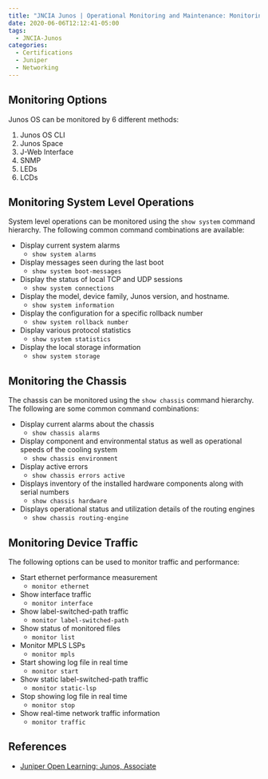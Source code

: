 ```yaml
---
title: "JNCIA Junos | Operational Monitoring and Maintenance: Monitoring Options"
date: 2020-06-06T12:12:41-05:00
tags:
  - JNCIA-Junos
categories:
  - Certifications
  - Juniper
  - Networking
---
```

## Monitoring Options

Junos OS can be monitored by 6 different methods:

  1. Junos OS CLI
  2. Junos Space
  3. J-Web Interface
  4. SNMP
  5. LEDs
  6. LCDs

## Monitoring System Level Operations

System level operations can be monitored using the `show system` command hierarchy. The following common command combinations are available:

* Display current system alarms
  * `show system alarms`
* Display messages seen during the last boot
  * `show system boot-messages`
* Display the status of local TCP and UDP sessions
  * `show system connections`
* Display the model, device family, Junos version, and hostname.
  * `show system information`
* Display the configuration for a specific rollback number
  * `show system rollback number`
* Display various protocol statistics
  * `show system statistics`
* Display the local storage information
  * `show system storage`

## Monitoring the Chassis

The chassis can be monitored using the `show chassis` command hierarchy. The following are some common command combinations:
  
* Display current alarms about the chassis
  * `show chassis alarms`
* Display component and environmental status as well as operational speeds of the cooling system
  * `show chassis environment`
* Display active errors
  * `show chassis errors active`
* Displays inventory of the installed hardware components along with serial numbers
  * `show chassis hardware`
* Displays operational status and utilization details of the routing engines
  * `show chassis routing-engine`

## Monitoring Device Traffic

The following options can be used to monitor traffic and performance:

* Start ethernet performance measurement
  * `monitor ethernet`
* Show interface traffic
  * `monitor interface`
* Show label-switched-path traffic
  * `monitor label-switched-path`
* Show status of monitored files
  * `monitor list`
* Monitor MPLS LSPs
  * `monitor mpls`
* Start showing log file in real time
  * `monitor start`
* Show static label-switched-path traffic
  * `monitor static-lsp`
* Stop showing log file in real time
  * `monitor stop`
* Show real-time network traffic information
  * `monitor traffic`

## References

* [Juniper Open Learning: Junos, Associate](https://cloud.contentraven.com/junosgenius/learningpath-detail/1004/3/0/1)

